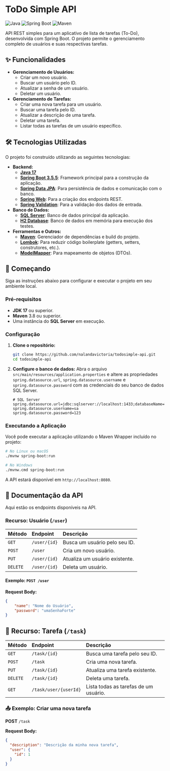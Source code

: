 # ToDo Simple API

![Java](https://img.shields.io/badge/Java-17-blue) ![Spring Boot](https://img.shields.io/badge/Spring%20Boot-3.5.5-brightgreen) ![Maven](https://img.shields.io/badge/Maven-4.0.0-red)

API REST simples para um aplicativo de lista de tarefas (To-Do), desenvolvida com Spring Boot. O projeto permite o gerenciamento completo de usuários e suas respectivas tarefas.

## ✨ Funcionalidades

-   **Gerenciamento de Usuários:**
    -   Criar um novo usuário.
    -   Buscar um usuário pelo ID.
    -   Atualizar a senha de um usuário.
    -   Deletar um usuário.
-   **Gerenciamento de Tarefas:**
    -   Criar uma nova tarefa para um usuário.
    -   Buscar uma tarefa pelo ID.
    -   Atualizar a descrição de uma tarefa.
    -   Deletar uma tarefa.
    -   Listar todas as tarefas de um usuário específico.

## 🛠️ Tecnologias Utilizadas

O projeto foi construído utilizando as seguintes tecnologias:

-   **Backend:**
    -   [**Java 17**](https://www.oracle.com/java/technologies/javase/jdk17-archive-downloads.html)
    -   [**Spring Boot 3.5.5**](https://spring.io/projects/spring-boot): Framework principal para a construção da aplicação.
    -   [**Spring Data JPA**](https://spring.io/projects/spring-data-jpa): Para persistência de dados e comunicação com o banco.
    -   [**Spring Web**](https://docs.spring.io/spring-framework/reference/web/webmvc.html): Para a criação dos endpoints REST.
    -   [**Spring Validation**](https://docs.spring.io/spring-boot/docs/current/reference/htmlsingle/#io.validation): Para a validação dos dados de entrada.
-   **Banco de Dados:**
    -   [**SQL Server**](https://www.microsoft.com/pt-br/sql-server/sql-server-downloads): Banco de dados principal da aplicação.
    -   [**H2 Database**](https://www.h2database.com/html/main.html): Banco de dados em memória para execução dos testes.
-   **Ferramentas e Outros:**
    -   [**Maven**](https://maven.apache.org/): Gerenciador de dependências e build do projeto.
    -   [**Lombok**](https://projectlombok.org/): Para reduzir código boilerplate (getters, setters, construtores, etc.).
    -   [**ModelMapper**](http://modelmapper.org/): Para mapeamento de objetos (DTOs).

## 🚀 Começando

Siga as instruções abaixo para configurar e executar o projeto em seu ambiente local.

### Pré-requisitos

-   **JDK 17** ou superior.
-   **Maven** 3.8 ou superior.
-   Uma instância do **SQL Server** em execução.

### Configuração

1.  **Clone o repositório:**
    ```bash
    git clone https://github.com/nalandavictoria/todosimple-api.git
    cd todosimple-api
    ```

2.  **Configure o banco de dados:**
    Abra o arquivo `src/main/resources/application.properties` e altere as propriedades `spring.datasource.url`, `spring.datasource.username` e `spring.datasource.password` com as credenciais do seu banco de dados SQL Server.

    ```properties
    # SQL Server
    spring.datasource.url=jdbc:sqlserver://localhost:1433;databaseName=ToDoSimpleDB;encrypt=true;trustServerCertificate=true
    spring.datasource.username=sa
    spring.datasource.password=123
    ```

### Executando a Aplicação

Você pode executar a aplicação utilizando o Maven Wrapper incluído no projeto:
```bash
# No Linux ou macOS
./mvnw spring-boot:run

# No Windows
./mvnw.cmd spring-boot:run
````

A API estará disponível em `http://localhost:8080`.

## 📖 Documentação da API

Aqui estão os endpoints disponíveis na API.

### Recurso: Usuário (`/user`)

| Método | Endpoint     | Descrição                    |
| :----- | :----------- | :--------------------------- |
| `GET`  | `/user/{id}` | Busca um usuário pelo seu ID.  |
| `POST` | `/user`      | Cria um novo usuário.          |
| `PUT`  | `/user/{id}` | Atualiza um usuário existente. |
| `DELETE`| `/user/{id}` | Deleta um usuário.             |

#### Exemplo: `POST /user`

**Request Body:**

```json
{
    "name": "Nome do Usuário",
    "password": "umaSenhaForte"
}
```

## 📝 Recurso: Tarefa (`/task`)

| Método | Endpoint              | Descrição                               |
|:---|:---|:---|
| `GET`    | `/task/{id}`          | Busca uma tarefa pelo seu ID.           |
| `POST`   | `/task`               | Cria uma nova tarefa.                   |
| `PUT`    | `/task/{id}`          | Atualiza uma tarefa existente.          |
| `DELETE` | `/task/{id}`          | Deleta uma tarefa.                      |
| `GET`    | `/task/user/{userId}` | Lista todas as tarefas de um usuário.   |

### 📤 Exemplo: Criar uma nova tarefa

**POST** `/task`

**Request Body:**

```json
{
  "description": "Descrição da minha nova tarefa",
  "user": {
    "id": 1
  }
}
```
